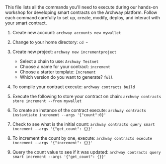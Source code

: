 This file lists all the commands you'll need to execute during our hands-on workshop for developing smart contracts on the Archway platform.
Follow each command carefully to set up, create, modify, deploy, and interact with your smart contract.

1. Create new account: `archway accounts new mywallet`

3. Change to your home directory: `cd ~`

4. Create new project: `archway new incrementproject`

   - Select a chain to use: `Archway Testnet`
   - Choose a name for your contract: `increment`
   - Choose a starter template: `Increment`
   - Which version do you want to generate? `full`

5. To compile your contract execute: `archway contracts build`

6. Execute the following to store your contract on chain: `archway contracts store increment --from mywallet`

7. To create an instance of the contract execute: `archway contracts instantiate increment --args '{"count":0}'`

8. Check to see what is the initial count: `archway contracts query smart increment --args '{"get_count": {}}'`

9. To increment the count by one, execute: `archway contracts execute increment --args '{"increment": {}}'`

10. Query the count value to see if it was updated: `archway contracts query smart increment --args '{"get_count": {}}'`

